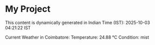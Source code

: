 # My Project

This content is dynamically generated in Indian Time (IST): 2025-10-03 04:21:22 IST


Current Weather in Coimbatore:
Temperature: 24.88 °C
Condition: mist
